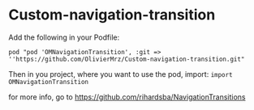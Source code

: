 # Custom-navigation-transition

Add the following in your Podfile:

`pod "pod 'OMNavigationTransition', :git => ''https://github.com/OlivierMrz/Custom-navigation-transition.git"`


Then in you project, where you want to use the pod, import: 
`import OMNavigationTransition`

for more info, go to https://github.com/rihardsba/NavigationTransitions
